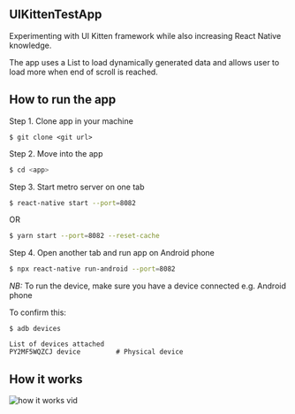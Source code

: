 ## UIKittenTestApp
Experimenting with UI Kitten framework while also increasing React Native knowledge.

The app uses a List to load dynamically generated data and allows user to load more when end of scroll is reached.

## How to run the app

Step 1. Clone app in your machine
```
$ git clone <git url>
```

Step 2. Move into the app

```bash
$ cd <app>
```

Step 3. Start metro server on one tab

```sh
$ react-native start --port=8082
```

OR

```sh
$ yarn start --port=8082 --reset-cache
```

Step 4. Open another tab and run app on Android phone

```sh
$ npx react-native run-android --port=8082
```

*NB:* To run the device, make sure you have a device connected e.g. Android phone

To confirm this:

   ```
   $ adb devices

   List of devices attached
   PY2MF5WQZCJ device         # Physical device
   ```

   ## How it works
   ![how it works vid](https://user-images.githubusercontent.com/3224157/155660600-57075ce2-8ded-423c-bb90-6ae6b04ff4c8.gif)